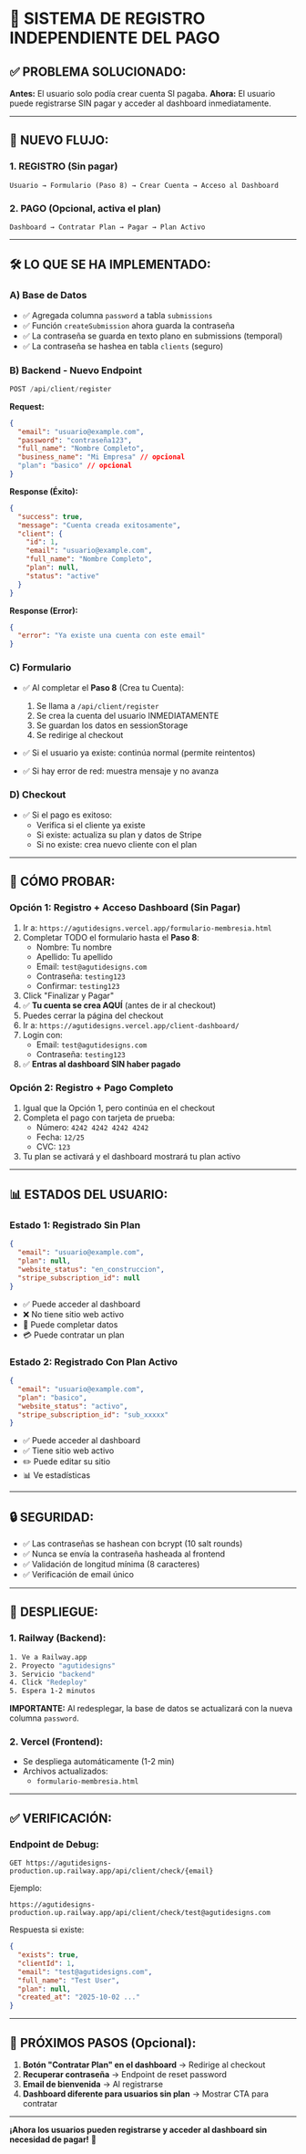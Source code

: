 # 🎯 SISTEMA DE REGISTRO INDEPENDIENTE DEL PAGO

## ✅ PROBLEMA SOLUCIONADO:

**Antes:** El usuario solo podía crear cuenta SI pagaba.
**Ahora:** El usuario puede registrarse SIN pagar y acceder al dashboard inmediatamente.

---

## 🔄 NUEVO FLUJO:

### **1. REGISTRO (Sin pagar)**
```
Usuario → Formulario (Paso 8) → Crear Cuenta → Acceso al Dashboard
```

### **2. PAGO (Opcional, activa el plan)**
```
Dashboard → Contratar Plan → Pagar → Plan Activo
```

---

## 🛠️ LO QUE SE HA IMPLEMENTADO:

### **A) Base de Datos**
- ✅ Agregada columna `password` a tabla `submissions`
- ✅ Función `createSubmission` ahora guarda la contraseña
- ✅ La contraseña se guarda en texto plano en submissions (temporal)
- ✅ La contraseña se hashea en tabla `clients` (seguro)

### **B) Backend - Nuevo Endpoint**
```javascript
POST /api/client/register
```

**Request:**
```json
{
  "email": "usuario@example.com",
  "password": "contraseña123",
  "full_name": "Nombre Completo",
  "business_name": "Mi Empresa" // opcional
  "plan": "basico" // opcional
}
```

**Response (Éxito):**
```json
{
  "success": true,
  "message": "Cuenta creada exitosamente",
  "client": {
    "id": 1,
    "email": "usuario@example.com",
    "full_name": "Nombre Completo",
    "plan": null,
    "status": "active"
  }
}
```

**Response (Error):**
```json
{
  "error": "Ya existe una cuenta con este email"
}
```

### **C) Formulario**
- ✅ Al completar el **Paso 8** (Crea tu Cuenta):
  1. Se llama a `/api/client/register`
  2. Se crea la cuenta del usuario INMEDIATAMENTE
  3. Se guardan los datos en sessionStorage
  4. Se redirige al checkout

- ✅ Si el usuario ya existe: continúa normal (permite reintentos)
- ✅ Si hay error de red: muestra mensaje y no avanza

### **D) Checkout**
- ✅ Si el pago es exitoso:
  - Verifica si el cliente ya existe
  - Si existe: actualiza su plan y datos de Stripe
  - Si no existe: crea nuevo cliente con el plan

---

## 🧪 CÓMO PROBAR:

### **Opción 1: Registro + Acceso Dashboard (Sin Pagar)**

1. Ir a: `https://agutidesigns.vercel.app/formulario-membresia.html`
2. Completar TODO el formulario hasta el **Paso 8**:
   - Nombre: Tu nombre
   - Apellido: Tu apellido
   - Email: `test@agutidesigns.com`
   - Contraseña: `testing123`
   - Confirmar: `testing123`
3. Click "Finalizar y Pagar"
4. ✅ **Tu cuenta se crea AQUÍ** (antes de ir al checkout)
5. Puedes cerrar la página del checkout
6. Ir a: `https://agutidesigns.vercel.app/client-dashboard/`
7. Login con:
   - Email: `test@agutidesigns.com`
   - Contraseña: `testing123`
8. ✅ **Entras al dashboard SIN haber pagado**

### **Opción 2: Registro + Pago Completo**

1. Igual que la Opción 1, pero continúa en el checkout
2. Completa el pago con tarjeta de prueba:
   - Número: `4242 4242 4242 4242`
   - Fecha: `12/25`
   - CVC: `123`
3. Tu plan se activará y el dashboard mostrará tu plan activo

---

## 📊 ESTADOS DEL USUARIO:

### **Estado 1: Registrado Sin Plan**
```json
{
  "email": "usuario@example.com",
  "plan": null,
  "website_status": "en_construccion",
  "stripe_subscription_id": null
}
```
- ✅ Puede acceder al dashboard
- ❌ No tiene sitio web activo
- 📝 Puede completar datos
- 💳 Puede contratar un plan

### **Estado 2: Registrado Con Plan Activo**
```json
{
  "email": "usuario@example.com",
  "plan": "basico",
  "website_status": "activo",
  "stripe_subscription_id": "sub_xxxxx"
}
```
- ✅ Puede acceder al dashboard
- ✅ Tiene sitio web activo
- ✏️ Puede editar su sitio
- 📊 Ve estadísticas

---

## 🔒 SEGURIDAD:

- ✅ Las contraseñas se hashean con bcrypt (10 salt rounds)
- ✅ Nunca se envía la contraseña hasheada al frontend
- ✅ Validación de longitud mínima (8 caracteres)
- ✅ Verificación de email único

---

## 🚀 DESPLIEGUE:

### **1. Railway (Backend):**
```bash
1. Ve a Railway.app
2. Proyecto "agutidesigns"
3. Servicio "backend"
4. Click "Redeploy"
5. Espera 1-2 minutos
```

**IMPORTANTE:** Al redesplegar, la base de datos se actualizará con la nueva columna `password`.

### **2. Vercel (Frontend):**
- Se despliega automáticamente (1-2 min)
- Archivos actualizados:
  - `formulario-membresia.html`

---

## ✅ VERIFICACIÓN:

### **Endpoint de Debug:**
```
GET https://agutidesigns-production.up.railway.app/api/client/check/{email}
```

Ejemplo:
```
https://agutidesigns-production.up.railway.app/api/client/check/test@agutidesigns.com
```

Respuesta si existe:
```json
{
  "exists": true,
  "clientId": 1,
  "email": "test@agutidesigns.com",
  "full_name": "Test User",
  "plan": null,
  "created_at": "2025-10-02 ..."
}
```

---

## 🎯 PRÓXIMOS PASOS (Opcional):

1. **Botón "Contratar Plan" en el dashboard** → Redirige al checkout
2. **Recuperar contraseña** → Endpoint de reset password
3. **Email de bienvenida** → Al registrarse
4. **Dashboard diferente para usuarios sin plan** → Mostrar CTA para contratar

---

**¡Ahora los usuarios pueden registrarse y acceder al dashboard sin necesidad de pagar!** 🎉 